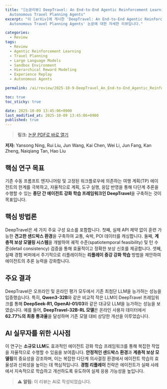```yaml
---
title: "[논문리뷰] DeepTravel: An End-to-End Agentic Reinforcement Learning Framework for
  Autonomous Travel Planning Agents"
excerpt: "이 [arXiv]에 게시한 'DeepTravel: An End-to-End Agentic Reinforcement Learning Framework for
  Autonomous Travel Planning Agents' 논문에 대한 자세한 리뷰입니다."

categories:
  - Review
tags:
  - Review
  - Agentic Reinforcement Learning
  - Travel Planning
  - Large Language Models
  - Sandbox Environment
  - Hierarchical Reward Modeling
  - Experience Replay
  - Autonomous Agents

permalink: /ai/review/2025-10-9-DeepTravel_An_End-to-End_Agentic_Reinforcement_Learning_Framework_for_Autonomous_Travel_Planning_Agents/

toc: true
toc_sticky: true

date: 2025-10-09 13:45:06+0900
last_modified_at: 2025-10-09 13:45:06+0900
published: true
---
```

> **링크:** [논문 PDF로 바로 열기](https://arxiv.org/abs/2509.21842)

**저자:** Yansong Ning, Rui Liu, Jun Wang, Kai Chen, Wei Li, Jun Fang, Kan Zheng, Naiqiang Tan, Hao Liu



## 핵심 연구 목표
기존 수동 프롬프트 엔지니어링 및 고정된 워크플로우에 의존하는 여행 계획(TP) 에이전트의 한계를 극복하고, 자율적으로 계획, 도구 실행, 응답 반영을 통해 다단계 추론을 수행할 수 있는 **종단 간 에이전트 강화 학습 프레임워크인 DeepTravel**을 구축하는 것이 목표입니다.

## 핵심 방법론
DeepTravel은 세 가지 주요 구성 요소를 포함합니다. 첫째, 실제 API 제약 없이 훈련 가능한 **견고한 샌드박스 환경**을 구축하여 교통, 숙박, POI 데이터를 캐싱합니다. 둘째, **계층적 보상 모델링 시스템**을 개발하여 궤적 수준(spatiotemporal feasibility) 및 턴 수준(detail consistency) 검증을 통해 효율적이고 정확한 보상 신호를 제공합니다. 셋째, 실패 경험 버퍼에서 주기적으로 리플레이하는 **리플레이 증강 강화 학습** 방법을 제안하여 에이전트의 추론 능력을 강화합니다.

## 주요 결과
DeepTravel은 오프라인 및 온라인 평가 모두에서 기존 최첨단 LLM을 능가하는 성능을 입증했습니다. 특히, **Qwen3-32B**와 같은 비교적 작은 LLM이 DeepTravel 프레임워크를 통해 **DeepSeek-R1, OpenAI-01/03**와 같은 대규모 LLM을 능가하는 성능을 보였습니다. 예를 들어, **DeepTravel-32B-RL 모델**은 온라인 사용자 데이터에서 **62.77%의 최종 통과율**을 달성하며 기존 모델 대비 상당한 개선을 이루었습니다.

## AI 실무자를 위한 시사점
이 연구는 **소규모 LLM**도 효과적인 에이전트 강화 학습 프레임워크를 통해 복잡한 작업을 자율적으로 수행할 수 있음을 보여줍니다. **안정적인 샌드박스 환경**과 **계층적 보상 모델링**의 중요성을 강조하며, 이는 복잡한 다단계 의사결정 환경에서 에이전트 학습의 효율성과 신뢰성을 높이는 데 핵심적입니다. **경험 리플레이** 전략은 에이전트가 실패 사례에서 지속적으로 학습하고 개선하도록 유도하여 실제 응용 가능성을 높입니다.

> ⚠️ **알림:** 이 리뷰는 AI로 작성되었습니다.